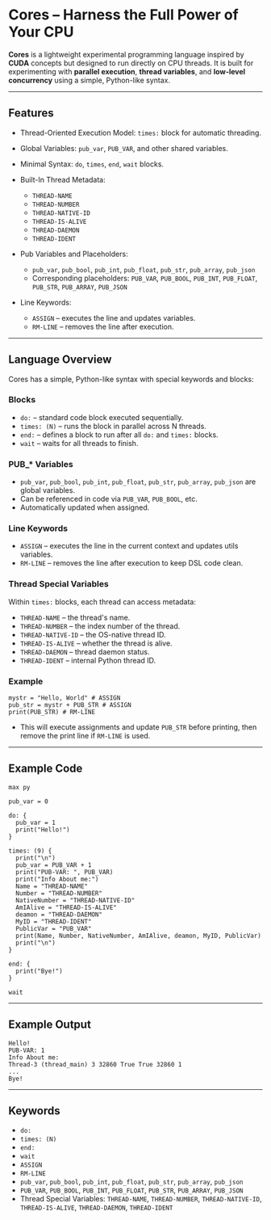 # Cores – Harness the Full Power of Your CPU

**Cores** is a lightweight experimental programming language inspired by **CUDA** concepts but designed to run directly on CPU threads. It is built for experimenting with **parallel execution**, **thread variables**, and **low-level concurrency** using a simple, Python-like syntax.

---

## Features

- Thread-Oriented Execution Model: `times:` block for automatic threading.
- Global Variables: `pub_var`, `PUB_VAR`, and other shared variables.
- Minimal Syntax: `do`, `times`, `end`, `wait` blocks.
- Built-In Thread Metadata:

  - `THREAD-NAME`
  - `THREAD-NUMBER`
  - `THREAD-NATIVE-ID`
  - `THREAD-IS-ALIVE`
  - `THREAD-DAEMON`
  - `THREAD-IDENT`

- Pub Variables and Placeholders:

  - `pub_var`, `pub_bool`, `pub_int`, `pub_float`, `pub_str`, `pub_array`, `pub_json`
  - Corresponding placeholders: `PUB_VAR`, `PUB_BOOL`, `PUB_INT`, `PUB_FLOAT`, `PUB_STR`, `PUB_ARRAY`, `PUB_JSON`

- Line Keywords:

  - `ASSIGN` – executes the line and updates variables.
  - `RM-LINE` – removes the line after execution.

---

## Language Overview

Cores has a simple, Python-like syntax with special keywords and blocks:

### Blocks

- `do:` – standard code block executed sequentially.
- `times: (N)` – runs the block in parallel across N threads.
- `end:` – defines a block to run after all `do:` and `times:` blocks.
- `wait` – waits for all threads to finish.

### PUB\_\* Variables

- `pub_var`, `pub_bool`, `pub_int`, `pub_float`, `pub_str`, `pub_array`, `pub_json` are global variables.
- Can be referenced in code via `PUB_VAR`, `PUB_BOOL`, etc.
- Automatically updated when assigned.

### Line Keywords

- `ASSIGN` – executes the line in the current context and updates utils variables.
- `RM-LINE` – removes the line after execution to keep DSL code clean.

### Thread Special Variables

Within `times:` blocks, each thread can access metadata:

- `THREAD-NAME` – the thread's name.
- `THREAD-NUMBER` – the index number of the thread.
- `THREAD-NATIVE-ID` – the OS-native thread ID.
- `THREAD-IS-ALIVE` – whether the thread is alive.
- `THREAD-DAEMON` – thread daemon status.
- `THREAD-IDENT` – internal Python thread ID.

### Example

```cores
mystr = "Hello, World" # ASSIGN
pub_str = mystr + PUB_STR # ASSIGN
print(PUB_STR) # RM-LINE
```

- This will execute assignments and update `PUB_STR` before printing, then remove the print line if `RM-LINE` is used.

---

## Example Code

```cores
max py

pub_var = 0

do: {
  pub_var = 1
  print("Hello!")
}

times: (9) {
  print("\n")
  pub_var = PUB_VAR + 1
  print("PUB-VAR: ", PUB_VAR)
  print("Info About me:")
  Name = "THREAD-NAME"
  Number = "THREAD-NUMBER"
  NativeNumber = "THREAD-NATIVE-ID"
  AmIAlive = "THREAD-IS-ALIVE"
  deamon = "THREAD-DAEMON"
  MyID = "THREAD-IDENT"
  PublicVar = "PUB_VAR"
  print(Name, Number, NativeNumber, AmIAlive, deamon, MyID, PublicVar)
  print("\n")
}

end: {
  print("Bye!")
}

wait
```

---

## Example Output

```
Hello!
PUB-VAR: 1
Info About me:
Thread-3 (thread_main) 3 32860 True True 32860 1
...
Bye!
```

---

## Keywords

- `do:`
- `times: (N)`
- `end:`
- `wait`
- `ASSIGN`
- `RM-LINE`
- `pub_var`, `pub_bool`, `pub_int`, `pub_float`, `pub_str`, `pub_array`, `pub_json`
- `PUB_VAR`, `PUB_BOOL`, `PUB_INT`, `PUB_FLOAT`, `PUB_STR`, `PUB_ARRAY`, `PUB_JSON`
- Thread Special Variables: `THREAD-NAME`, `THREAD-NUMBER`, `THREAD-NATIVE-ID`, `THREAD-IS-ALIVE`, `THREAD-DAEMON`, `THREAD-IDENT`
